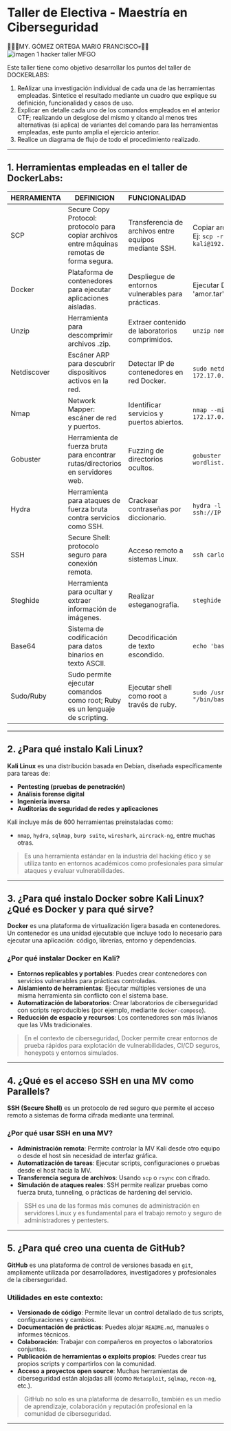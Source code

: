 # Taller de Electiva - Maestría en Ciberseguridad
:imp::rotating_light::skull:MY. GÓMEZ ORTEGA MARIO FRANCISCO:skull::rotating_light::imp:
![imagen 1 hacker taller MFGO](https://media1.tenor.com/m/z5yrWHMWfF8AAAAd/hacker-hack.gif)

Este taller tiene como objetivo desarrollar los puntos del taller de DOCKERLABS:

1. ReAlizar una investigación individual de cada una de las herramientas empleadas. Sintetice el resultado mediante un cuadro que explique su definición, funcionalidad y casos de uso.
2. Explicar en detalle cada uno de los comandos empleados en el anterior CTF; realizando un desglose del mismo y citando al menos tres alternativas (si aplica) de variantes del comando para las herramientas empleadas, este punto amplia el ejercicio anterior.
3. Realice un diagrama de flujo de todo el procedimiento realizado.

---

## 1. Herramientas empleadas en el taller de DockerLabs:

| HERRAMIENTA | DEFINICION                                                                                   | FUNCIONALIDAD                                         | EJEMPLOS DE USO                                                                                    |   |
|-------------|----------------------------------------------------------------------------------------------|-------------------------------------------------------|----------------------------------------------------------------------------------------------------|---|
| SCP         | Secure Copy Protocol: protocolo para copiar archivos entre máquinas remotas de forma segura. | Transferencia de archivos entre equipos mediante SSH. | Copiar archivos desde host a Kali Linux. Ej: `scp -r amor kali@192.168.1.12:/home/kali/Documents/` |   |
| Docker      | Plataforma de contenedores para ejecutar aplicaciones aisladas.                              | Despliegue de entornos vulnerables para prácticas.    | Ejecutar DVWA, desplegar laboratorio 'amor.tar'                                                    |   |
| Unzip       | Herramienta para descomprimir archivos .zip.                                                 | Extraer contenido de laboratorios comprimidos.        | `unzip nombre_maquina.zip`                                                                         |   |
| Netdiscover | Escáner ARP para descubrir dispositivos activos en la red.                                   | Detectar IP de contenedores en red Docker.            | `sudo netdiscover -i docker0 -r 172.17.0.0/24`                                                     |   |
| Nmap        | Network Mapper: escáner de red y puertos.                                                    | Identificar servicios y puertos abiertos.             | `nmap --min-rate 5000 -p- -sS -sV 172.17.0.2`                                                      |   |
| Gobuster    | Herramienta de fuerza bruta para encontrar rutas/directorios en servidores web.              | Fuzzing de directorios ocultos.                       | `gobuster dir -u http://IP/ -w wordlist.txt`                                                       |   |
| Hydra       | Herramienta para ataques de fuerza bruta contra servicios como SSH.                          | Crackear contraseñas por diccionario.                 | `hydra -l usuario -P diccionario ssh://IP`                                                         |   |
| SSH         | Secure Shell: protocolo seguro para conexión remota.                                         | Acceso remoto a sistemas Linux.                       | `ssh carlota@172.17.0.2`                                                                           |   |
| Steghide    | Herramienta para ocultar y extraer información de imágenes.                                  | Realizar esteganografía.                              | `steghide --extract -sf imagen.jpg`                                                                |   |
| Base64      | Sistema de codificación para datos binarios en texto ASCII.                                  | Decodificación de texto escondido.                    | `echo 'base64text' \| base64 -d`                                                                   |   |
| Sudo/Ruby   | Sudo permite ejecutar comandos como root; Ruby es un lenguaje de scripting.                  | Ejecutar shell como root a través de ruby.            | `sudo /usr/bin/ruby -e 'exec "/bin/bash"'`                                                         |   |

---

## 2. ¿Para qué instalo Kali Linux?

**Kali Linux** es una distribución basada en Debian, diseñada específicamente para tareas de:

- **Pentesting (pruebas de penetración)**  
- **Análisis forense digital**
- **Ingeniería inversa**
- **Auditorías de seguridad de redes y aplicaciones**

Kali incluye más de 600 herramientas preinstaladas como:

- `nmap`, `hydra`, `sqlmap`, `burp suite`, `wireshark`, `aircrack-ng`, entre muchas otras.

> Es una herramienta estándar en la industria del hacking ético y se utiliza tanto en entornos académicos como profesionales para simular ataques y evaluar vulnerabilidades.

---

## 3. ¿Para qué instalo Docker sobre Kali Linux? ¿Qué es Docker y para qué sirve?

**Docker** es una plataforma de virtualización ligera basada en contenedores. Un contenedor es una unidad ejecutable que incluye todo lo necesario para ejecutar una aplicación: código, librerías, entorno y dependencias.

### ¿Por qué instalar Docker en Kali?

- **Entornos replicables y portables**: Puedes crear contenedores con servicios vulnerables para prácticas controladas.
- **Aislamiento de herramientas**: Ejecutar múltiples versiones de una misma herramienta sin conflicto con el sistema base.
- **Automatización de laboratorios**: Crear laboratorios de ciberseguridad con scripts reproducibles (por ejemplo, mediante `docker-compose`).
- **Reducción de espacio y recursos**: Los contenedores son más livianos que las VMs tradicionales.

> En el contexto de ciberseguridad, Docker permite crear entornos de prueba rápidos para explotación de vulnerabilidades, CI/CD seguros, honeypots y entornos simulados.

---

## 4. ¿Qué es el acceso SSH en una MV como Parallels?

**SSH (Secure Shell)** es un protocolo de red seguro que permite el acceso remoto a sistemas de forma cifrada mediante una terminal.

### ¿Por qué usar SSH en una MV?

- **Administración remota**: Permite controlar la MV Kali desde otro equipo o desde el host sin necesidad de interfaz gráfica.
- **Automatización de tareas**: Ejecutar scripts, configuraciones o pruebas desde el host hacia la MV.
- **Transferencia segura de archivos**: Usando `scp` o `rsync` con cifrado.
- **Simulación de ataques reales**: SSH permite realizar pruebas como fuerza bruta, tunneling, o prácticas de hardening del servicio.

> SSH es una de las formas más comunes de administración en servidores Linux y es fundamental para el trabajo remoto y seguro de administradores y pentesters.

---

## 5. ¿Para qué creo una cuenta de GitHub?

**GitHub** es una plataforma de control de versiones basada en `git`, ampliamente utilizada por desarrolladores, investigadores y profesionales de la ciberseguridad.

### Utilidades en este contexto:

- **Versionado de código**: Permite llevar un control detallado de tus scripts, configuraciones y cambios.
- **Documentación de prácticas**: Puedes alojar `README.md`, manuales o informes técnicos.
- **Colaboración**: Trabajar con compañeros en proyectos o laboratorios conjuntos.
- **Publicación de herramientas o exploits propios**: Puedes crear tus propios scripts y compartirlos con la comunidad.
- **Acceso a proyectos open source**: Muchas herramientas de ciberseguridad están alojadas allí (como `Metasploit`, `sqlmap`, `recon-ng`, etc.).

> GitHub no solo es una plataforma de desarrollo, también es un medio de aprendizaje, colaboración y reputación profesional en la comunidad de ciberseguridad.

---
